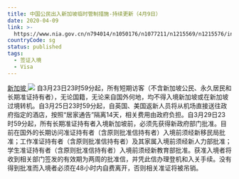 ```yaml
---
title: 中国公民出入新加坡临时管制措施-持续更新（4月9日）
date: 2020-04-09
link: >-
  https://www.nia.gov.cn/n794014/n1050176/n1077211/n1215569/n1215576/index.html
countryCode: sg
status: published
tags:
  - 签证入境
  - Visa
---
```

[新加坡 ![](../../../../../dbsource/1227208/1229561.png)](javascript:void(0))
    [](javascript:void(0))自3月23日23时59分起，所有短期访客（不含新加坡公民、永久居民和长期准证持有者），无论国籍，无论来自国外何地，均不得入境新加坡或在新加坡过境转机。自3月25日23时59分起，自英国、美国返新人员将从机场直接送往政府指定的酒店，按照“居家通告”隔离14天，相关费用由政府负担。自3月29日23时59分起，所有长期准证持有者入境新加坡前，必须先获得新政府部门批准。目前在国外的长期访问准证持有者（含原则批准信持有者）入境前须经新移民局批准；工作准证持有者（含原则批准信持有者）及其家属入境前须经新人力部批准；学生准证持有者（含原则批准信持有者）入境前须经新教育部批准。获准入境者将收到相关部门签发的有效期为两周的批准信，并凭此信办理登机和入关手续。没有得到批准而入境者必须在48小时内自费离开，否则相关准证将被吊销。
